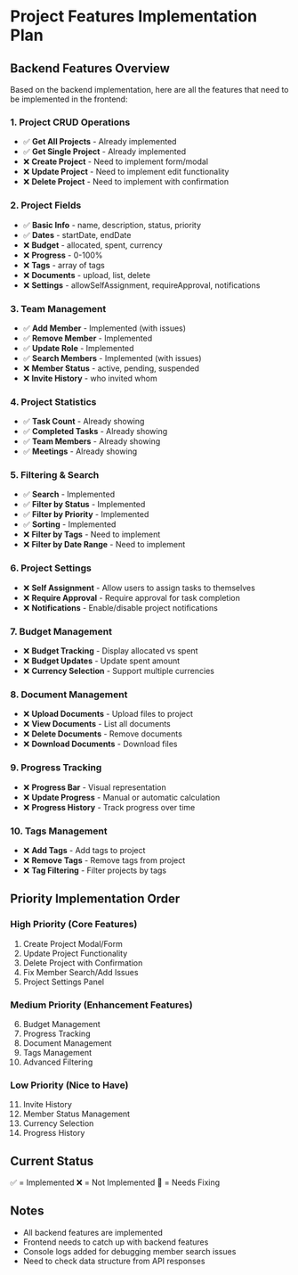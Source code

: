 # Project Features Implementation Plan

## Backend Features Overview

Based on the backend implementation, here are all the features that need to be implemented in the frontend:

### 1. Project CRUD Operations
- ✅ **Get All Projects** - Already implemented
- ✅ **Get Single Project** - Already implemented
- ❌ **Create Project** - Need to implement form/modal
- ❌ **Update Project** - Need to implement edit functionality
- ❌ **Delete Project** - Need to implement with confirmation

### 2. Project Fields
- ✅ **Basic Info** - name, description, status, priority
- ✅ **Dates** - startDate, endDate
- ❌ **Budget** - allocated, spent, currency
- ❌ **Progress** - 0-100%
- ❌ **Tags** - array of tags
- ❌ **Documents** - upload, list, delete
- ❌ **Settings** - allowSelfAssignment, requireApproval, notifications

### 3. Team Management
- ✅ **Add Member** - Implemented (with issues)
- ✅ **Remove Member** - Implemented
- ✅ **Update Role** - Implemented
- ✅ **Search Members** - Implemented (with issues)
- ❌ **Member Status** - active, pending, suspended
- ❌ **Invite History** - who invited whom

### 4. Project Statistics
- ✅ **Task Count** - Already showing
- ✅ **Completed Tasks** - Already showing
- ✅ **Team Members** - Already showing
- ✅ **Meetings** - Already showing

### 5. Filtering & Search
- ✅ **Search** - Implemented
- ✅ **Filter by Status** - Implemented
- ✅ **Filter by Priority** - Implemented
- ✅ **Sorting** - Implemented
- ❌ **Filter by Tags** - Need to implement
- ❌ **Filter by Date Range** - Need to implement

### 6. Project Settings
- ❌ **Self Assignment** - Allow users to assign tasks to themselves
- ❌ **Require Approval** - Require approval for task completion
- ❌ **Notifications** - Enable/disable project notifications

### 7. Budget Management
- ❌ **Budget Tracking** - Display allocated vs spent
- ❌ **Budget Updates** - Update spent amount
- ❌ **Currency Selection** - Support multiple currencies

### 8. Document Management
- ❌ **Upload Documents** - Upload files to project
- ❌ **View Documents** - List all documents
- ❌ **Delete Documents** - Remove documents
- ❌ **Download Documents** - Download files

### 9. Progress Tracking
- ❌ **Progress Bar** - Visual representation
- ❌ **Update Progress** - Manual or automatic calculation
- ❌ **Progress History** - Track progress over time

### 10. Tags Management
- ❌ **Add Tags** - Add tags to project
- ❌ **Remove Tags** - Remove tags from project
- ❌ **Tag Filtering** - Filter projects by tags

## Priority Implementation Order

### High Priority (Core Features)
1. Create Project Modal/Form
2. Update Project Functionality
3. Delete Project with Confirmation
4. Fix Member Search/Add Issues
5. Project Settings Panel

### Medium Priority (Enhancement Features)
6. Budget Management
7. Progress Tracking
8. Document Management
9. Tags Management
10. Advanced Filtering

### Low Priority (Nice to Have)
11. Invite History
12. Member Status Management
13. Currency Selection
14. Progress History

## Current Status

✅ = Implemented
❌ = Not Implemented
🔧 = Needs Fixing

## Notes

- All backend features are implemented
- Frontend needs to catch up with backend features
- Console logs added for debugging member search issues
- Need to check data structure from API responses

